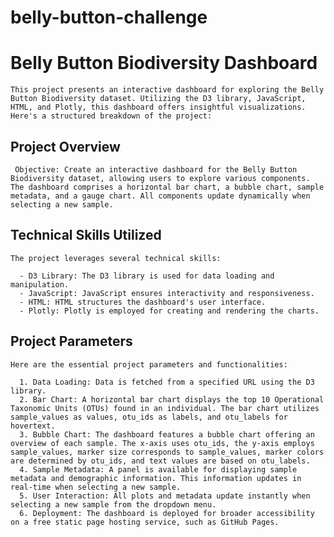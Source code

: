 # belly-button-challenge

# Belly Button Biodiversity Dashboard
    This project presents an interactive dashboard for exploring the Belly Button Biodiversity dataset. Utilizing the D3 library, JavaScript, HTML, and Plotly, this dashboard offers insightful visualizations. Here's a structured breakdown of the project:

    

## Project Overview
     Objective: Create an interactive dashboard for the Belly Button Biodiversity dataset, allowing users to explore various components. The dashboard comprises a horizontal bar chart, a bubble chart, sample metadata, and a gauge chart. All components update dynamically when selecting a new sample.

## Technical Skills Utilized
    The project leverages several technical skills:

      - D3 Library: The D3 library is used for data loading and manipulation.
      - JavaScript: JavaScript ensures interactivity and responsiveness.
      - HTML: HTML structures the dashboard's user interface.
      - Plotly: Plotly is employed for creating and rendering the charts.

## Project Parameters
    Here are the essential project parameters and functionalities:

      1. Data Loading: Data is fetched from a specified URL using the D3 library.
      2. Bar Chart: A horizontal bar chart displays the top 10 Operational Taxonomic Units (OTUs) found in an individual. The bar chart utilizes sample_values as values, otu_ids as labels, and otu_labels for hovertext.
      3. Bubble Chart: The dashboard features a bubble chart offering an overview of each sample. The x-axis uses otu_ids, the y-axis employs sample_values, marker size corresponds to sample_values, marker colors are determined by otu_ids, and text values are based on otu_labels.
      4. Sample Metadata: A panel is available for displaying sample metadata and demographic information. This information updates in real-time when selecting a new sample.
      5. User Interaction: All plots and metadata update instantly when selecting a new sample from the dropdown menu.
      6. Deployment: The dashboard is deployed for broader accessibility on a free static page hosting service, such as GitHub Pages.
